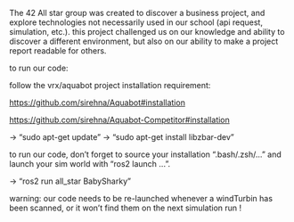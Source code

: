 
The 42 All star group was created to discover a business project,
and explore technologies not necessarily used in our school (api request, simulation, etc.).
this project challenged us on our knowledge and ability to discover a different environment,
but also on our ability to make a project report readable for others.

to run our code:

follow the vrx/aquabot project installation requirement:

https://github.com/sirehna/Aquabot#installation

https://github.com/sirehna/Aquabot-Competitor#installation

→    “sudo apt-get update”
→    “sudo apt-get install libzbar-dev”

to run our code, don’t forget to source your installation “.bash/.zsh/...” and launch your sim world with “ros2 launch ...”.

→    “ros2 run all_star BabySharky”

warning: our code needs to be re-launched whenever a windTurbin has been scanned, or it won’t find them on the next simulation run !
